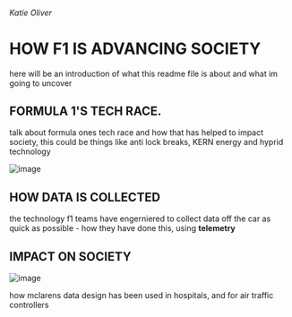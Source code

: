 ###### Katie Oliver 

# HOW F1 IS ADVANCING SOCIETY

here will be an introduction of what this readme file is about and what im going to uncover 

## FORMULA 1'S TECH RACE.

talk about formula ones tech race and how that has helped to impact society, this could be things like anti lock breaks, KERN energy and hyprid technology

![image](https://user-images.githubusercontent.com/94462126/142061182-b65807d5-2d49-4e97-ba51-fe89ab6d3c49.png)


## HOW DATA IS COLLECTED
the technology f1 teams have engerniered to collect data off the car as quick as possible - how they have done this, using **telemetry**

## IMPACT ON SOCIETY 
![image](https://user-images.githubusercontent.com/94462126/142069840-62f563c9-5be2-4e06-a626-bbb6193ddbd3.png)

how mclarens data design has been used in hospitals, and for air traffic controllers 
